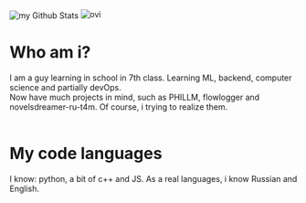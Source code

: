 <img align="center" src="https://github-readme-stats.vercel.app/api?username=oblivisheee&include_all_commits=true&count_private=true&show_icons=true&line_height=20&title_color=2B5BBD&icon_color=1124BB&text_color=A1A1A1&bg_color=0,000000,130F40" alt="my Github Stats"/>
<img src="https://github-readme-stats.vercel.app/api/top-langs?username=oblivisheee&show_icons=true&locale=en&layout=compact&theme=chartreuse-dark" alt="ovi" /><br>

# Who am i?
I am a guy learning in school in 7th class. Learning ML, backend, computer science and partially devOps.<br>
Now have much projects in mind, such as PHILLM, flowlogger and novelsdreamer-ru-t4m. Of course, i trying to realize them.<br>
<br>

# My code languages
I know: python, a bit of c++ and JS. 
As a real languages, i know Russian and English.

